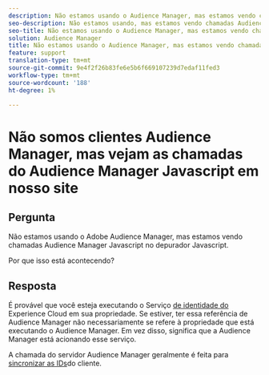 ```yaml
---
description: Não estamos usando o Audience Manager, mas estamos vendo chamadas de Audience Manager Javascript no depurador Javascript - Por quê?
seo-description: Não estamos usando, mas estamos vendo chamadas Audience Manager Javascript no depurador Javascript - Por quê?
seo-title: Não estamos usando o Audience Manager, mas estamos vendo chamadas de Audience Manager Javascript no depurador Javascript - Por quê?
solution: Audience Manager
title: Não estamos usando o Audience Manager, mas estamos vendo chamadas de Audience Manager Javascript no depurador Javascript - Por quê?
feature: support
translation-type: tm+mt
source-git-commit: 9e4f2f26b83fe6e5b6f669107239d7edaf11fed3
workflow-type: tm+mt
source-wordcount: '188'
ht-degree: 1%

---
```



# Não somos clientes Audience Manager, mas vejam as chamadas do Audience Manager Javascript em nosso site

## Pergunta

Não estamos usando o Adobe Audience Manager, mas estamos vendo chamadas Audience Manager Javascript no depurador Javascript.

Por que isso está acontecendo?

## Resposta

É provável que você esteja executando o Serviço [de identidade do](https://docs.adobe.com/content/help/en/id-service/using/home.html) Experience Cloud em sua propriedade. Se estiver, ter essa referência de Audience Manager não necessariamente se refere à propriedade que está executando o Audience Manager. Em vez disso, significa que a Audience Manager está acionando esse serviço.

A chamada do servidor Audience Manager geralmente é feita para [sincronizar as IDs](https://docs.adobe.com/content/help/en/id-service/using/id-service-api/methods/setcustomerids.html)do cliente.
